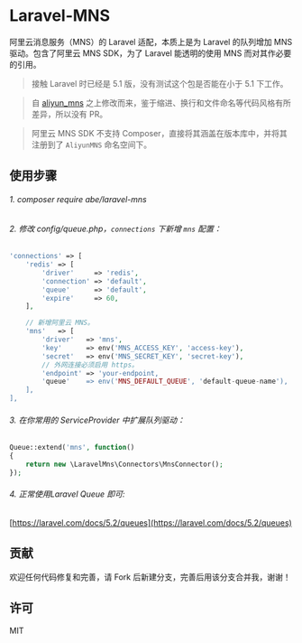 # Laravel-MNS

阿里云消息服务（MNS）的 Laravel 适配，本质上是为 Laravel 的队列增加 MNS 驱动。包含了阿里云 MNS SDK，为了 Laravel 能透明的使用 MNS 而对其作必要的引用。

 > 接触 Laravel 时已经是 5.1 版，没有测试这个包是否能在小于 5.1 下工作。

 > 自 [aliyun_mns](https://github.com/chefxu/aliyun_mns]) 之上修改而来，鉴于缩进、换行和文件命名等代码风格有所差异，所以没有 PR。

 > 阿里云 MNS SDK 不支持 Composer，直接将其涵盖在版本库中，并将其注册到了 `AliyunMNS` 命名空间下。


## 使用步骤

###### 1. composer require abe/laravel-mns

###### 2. 修改 config/queue.php，`connections` 下新增 `mns` 配置：

```php
'connections' => [
    'redis' => [
        'driver'     => 'redis',
        'connection' => 'default',
        'queue'      => 'default',
        'expire'     => 60,
    ],

    // 新增阿里云 MNS。
    'mns'   => [
        'driver'   => 'mns',
        'key'      => env('MNS_ACCESS_KEY', 'access-key'),
        'secret'   => env('MNS_SECRET_KEY', 'secret-key'),
        // 外网连接必须启用 https。
        'endpoint' => 'your-endpoint,
        'queue'    => env('MNS_DEFAULT_QUEUE', 'default-queue-name'),
    ],
],
```

###### 3. 在你常用的 ServiceProvider 中扩展队列驱动：

```php
Queue::extend('mns', function()
{
    return new \LaravelMns\Connectors\MnsConnector();
});
```

###### 4. 正常使用Laravel Queue 即可:

[https://laravel.com/docs/5.2/queues](https://laravel.com/docs/5.2/queues)

## 贡献

欢迎任何代码修复和完善，请 Fork 后新建分支，完善后用该分支合并我，谢谢！

## 许可

MIT



